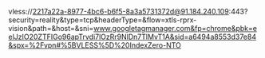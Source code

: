 vless://2217a22a-8977-4bc6-b6f5-8a3a5731372d@91.184.240.109:443?security=reality&type=tcp&headerType=&flow=xtls-rprx-vision&path=&host=&sni=www.googletagmanager.com&fp=chrome&pbk=eelJzIO20ZTFIGo96apTrvdi7lOzRr9NlDn7TlMvT1A&sid=a6494a8553d37e84&spx=%2Fvpn#%5BVLESS%5D%20IndexZero-NTO

